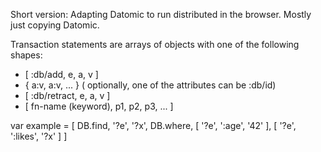 Short version: Adapting Datomic to run distributed in the browser.
Mostly just copying Datomic.

Transaction statements are arrays of objects with one of the following shapes:
- [ :db/add, e, a, v ]
- { a:v, a:v, ... } ( optionally, one of the attributes can be :db/id)
- [ :db/retract, e, a, v ]
- [ fn-name (keyword), p1, p2, p3, ... ]





var example = [ DB.find, '?e', '?x',
                DB.where, [ '?e', ':age', '42' ], [ '?e', ':likes', '?x' ] ]

